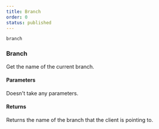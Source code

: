 ```yaml
---
title: Branch
order: 0
status: published
---
```


`branch`
### Branch
<Divider>
<LeftSection>
Get the name of the current branch.

#### Parameters
Doesn't take any parameters.

#### Returns
<Expandable title="name" type="str">
Returns the name of the branch that the client is pointing to.
</Expandable>
</LeftSection>
<RightSection>
<pre snippet="api-reference/client/branch#checkout" status="success"
    message="Get the name of the current branch">
</pre>
</RightSection>
</Divider>
